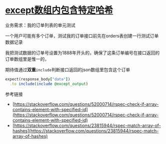 # [except数组内包含特定哈希](/2019/12_1/except_array_include_hash.md)

业务需求：我的订单列表的单元测试

一个用户可能有多个订单，测试我的订单接口前先在orders表创建一行测试订单数据记录

我把测试数据的订单号设置为1888年开头的，确保了这条订单编号在接口返回的订单数组里是惟一的，

期待值通过**双重**`include`判断接口返回的json数组里包含这个订单

```ruby
expect(response_body["data"])
  .to include(include @except_output)
```

<i class="fa fa-hashtag"></i>
参考链接

- [https://stackoverflow.com/questions/52000714/rspec-check-if-array-contains-element-with-specified-id](https://stackoverflow.com/questions/52000714/rspec-check-if-array-contains-element-with-specified-id)
- [https://stackoverflow.com/questions/23815944/rspec-match-array-of-hashes](https://stackoverflow.com/questions/23815944/rspec-match-array-of-hashes)